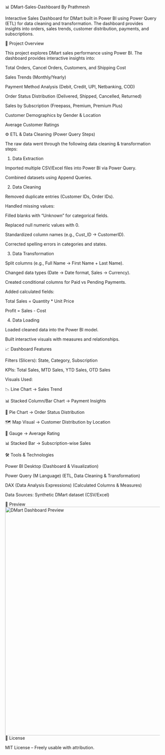 📊 DMart-Sales-Dashboard By Prathmesh

Interactive Sales Dashboard for DMart built in Power BI using Power Query (ETL) for data cleaning and transformation.
The dashboard provides insights into orders, sales trends, customer distribution, payments, and subscriptions.

📌 Project Overview

This project explores DMart sales performance using Power BI.
The dashboard provides interactive insights into:

Total Orders, Cancel Orders, Customers, and Shipping Cost

Sales Trends (Monthly/Yearly)

Payment Method Analysis (Debit, Credit, UPI, Netbanking, COD)

Order Status Distribution (Delivered, Shipped, Cancelled, Returned)

Sales by Subscription (Freepass, Premium, Premium Plus)

Customer Demographics by Gender & Location

Average Customer Ratings

⚙️ ETL & Data Cleaning (Power Query Steps)

The raw data went through the following data cleaning & transformation steps:

1. Data Extraction

Imported multiple CSV/Excel files into Power BI via Power Query.

Combined datasets using Append Queries.

2. Data Cleaning

Removed duplicate entries (Customer IDs, Order IDs).

Handled missing values:

Filled blanks with “Unknown” for categorical fields.

Replaced null numeric values with 0.

Standardized column names (e.g., Cust_ID → CustomerID).

Corrected spelling errors in categories and states.

3. Data Transformation

Split columns (e.g., Full Name → First Name + Last Name).

Changed data types (Date → Date format, Sales → Currency).

Created conditional columns for Paid vs Pending Payments.

Added calculated fields:

Total Sales = Quantity * Unit Price

Profit = Sales - Cost

4. Data Loading

Loaded cleaned data into the Power BI model.

Built interactive visuals with measures and relationships.

📈 Dashboard Features

Filters (Slicers): State, Category, Subscription

KPIs: Total Sales, MTD Sales, YTD Sales, OTD Sales

Visuals Used:

📉 Line Chart → Sales Trend

📊 Stacked Column/Bar Chart → Payment Insights

🥧 Pie Chart → Order Status Distribution

🗺 Map Visual → Customer Distribution by Location

🎯 Gauge → Average Rating

📊 Stacked Bar → Subscription-wise Sales

🛠 Tools & Technologies

Power BI Desktop (Dashboard & Visualization)

Power Query (M Language) (ETL, Data Cleaning & Transformation)

DAX (Data Analysis Expressions) (Calculated Columns & Measures)

Data Sources: Synthetic DMart dataset (CSV/Excel)

📸 Preview
<img width="1785" height="745" alt="DMart Dashboard Preview" src="https://github.com/user-attachments/assets/280df2ff-45b7-422d-9574-85471bcfc7fa" />
📜 License

MIT License – Freely usable with attribution.
